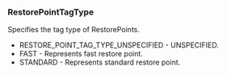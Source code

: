 ### RestorePointTagType
Specifies the tag type of RestorePoints.

- RESTORE_POINT_TAG_TYPE_UNSPECIFIED - UNSPECIFIED.
- FAST - Represents fast restore point.
- STANDARD - Represents standard restore point.
